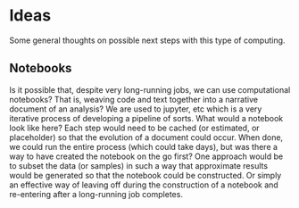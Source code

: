 # Ideas

Some general thoughts on possible next steps with this type of computing.

## Notebooks
Is it possible that, despite very long-running jobs, we can use computational notebooks? That is, weaving code and text together into a narrative document of an analysis? We are used to jupyter, etc which is a very iterative process of developing a pipeline of sorts. What would a notebook look like here? Each step would need to be cached (or estimated, or placeholder) so that the evolution of a document could occur. When done, we could run the entire process (which could take days), but was there a way to have created the notebook on the go first? One approach would be to subset the data (or samples) in such a way that approximate results would be generated so that the notebook could be constructed. Or simply an effective way of leaving off during the construction of a notebook and re-entering after a long-running job completes.